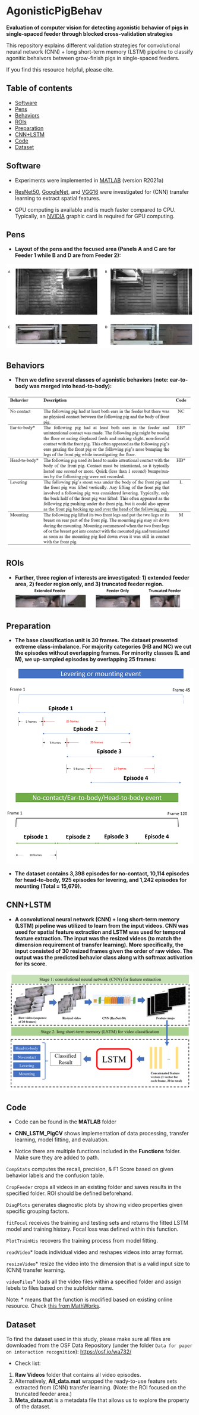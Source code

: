 # AgonisticPigBehav
**Evaluation of computer vision for detecting agonistic behavior of pigs in single-spaced feeder through blocked cross-validation strategies**

This repository explains different validation strategies for convolutional neural network (CNN) + long short-term memory (LSTM) pipeline to classify agonitic behaivors between grow-finish pigs in single-spaced feeders.

If you find this resource helpful, please cite.

## Table of contents
* [Software](#Software)
* [Pens](#Pens)
* [Behaviors](#Behaviors)
* [ROIs](#ROIs)
* [Preparation](#Preparation)
* [CNN+LSTM](#CNN+LSTM)
* [Code](#Code)
* [Dataset](#Dataset)

## Software
* Experiments were implemented in [MATLAB](https://www.mathworks.com/products/matlab.html/) (version R2021a)

* [ResNet50](https://arxiv.org/abs/1512.03385/), [GoogleNet](https://arxiv.org/abs/1409.4842/), and [VGG16](https://arxiv.org/abs/1409.1556/) were investigated for (CNN) transfer learning to extract spatial features.

* GPU computing is available and is much faster compared to CPU. Typically, an [NVIDIA](https://developer.nvidia.com/cuda-gpus) graphic card is required for GPU computing.

## Pens
* __Layout of the pens and the focused area (Panels A and C are for Feeder 1 while B and D are from Feeder 2):__

![](https://github.com/jun-jieh/AgonisticPigBehav/blob/main/Figures/Feeder%20Layout.png)


## Behaviors
* __Then we define several classes of agonistic behaviors (note: ear-to-body was merged into head-to-body):__

![](https://github.com/jun-jieh/AgonisticPigBehav/blob/main/Figures/Ethogram.png)


## ROIs
* __Further, three region of interests are investigated: 1) extended feeder area, 2) feeder region only, and 3) truncated feeder region.__
![](https://github.com/jun-jieh/AgonisticPigBehav/blob/main/Figures/ROI.png)


## Preparation
* __The base classification unit is 30 frames. The dataset presented extreme class-imbalance. For majority categories (HB and NC) we cut the episodes without overlapping frames. For minority classes (L and M), we up-sampled episodes by overlapping 25 frames:__

![](https://github.com/jun-jieh/AgonisticPigBehav/blob/main/Figures/Upsampling.png)


* __The dataset contains 3,398 episodes for no-contact, 10,114 episodes for head-to-body, 925 episodes for levering, and 1,242 episodes for mounting (Total = 15,679).__


## CNN+LSTM
* __A convolutional neural network (CNN) + long short-term memory (LSTM) pipeline was utilized to learn from the input videos. CNN was used for spatial feature extraction and LSTM was used for temporal feature extraction. The input was the resized videos (to match the dimension requirement of transfer learning). More specifically, the input consisted of 30 resized frames given the order of raw video. The output was the predicted behavior class along with softmax activation for its score.__

![](https://github.com/jun-jieh/AgonisticPigBehav/blob/main/Figures/Pipeline.png)


## Code

* Code can be found in the __MATLAB__ folder

* __CNN_LSTM_PigCV__ shows implementation of data processing, transfer learning, model fitting, and evaluation.

* Notice there are multiple functions included in the __Functions__ folder. Make sure they are added to path.

`CompStats` computes the recall, precision, \& F1 Score based on given behavior labels and the confusion table.

`CropFeeder` crops all videos in an existing folder and saves results in the specified folder. ROI should be defined beforehand.

`DiagPlots` generates diagnostic plots by showing video properties given specific grouping factors.

`fitFocal` receives the training and testing sets and returns the fitted LSTM model and training history. Focal loss was defined within this function.

`PlotTrainHis` recovers the training process from model fitting.

`readVideo`* loads individual video and reshapes videos into array format.

`resizeVideo`* resize the video into the dimension that is a valid input size to (CNN) transfer learning.

`videoFiles`* loads all the video files within a specified folder and assign lebels to files based on the subfolder name.

Note: * means that the function is modified based on existing online resource. Check [this from MathWorks](https://www.mathworks.com/help/deeplearning/ug/classify-videos-using-deep-learning.html/).

## Dataset

To find the dataset used in this study, please make sure all files are downloaded from the OSF Data Repository (under the folder `Data for paper on interaction recognition`): https://osf.io/wa732/

* Check list:

1. __Raw Videos__ folder that contains all video episodes.
2. Alternatively, __All_data.mat__ wrapped the ready-to-use feature sets extracted from (CNN) transfer learning. (Note: the ROI focused on the truncated feeder area.)
3. __Meta_data.mat__ is a metadata file that allows us to explore the property of the dataset.
